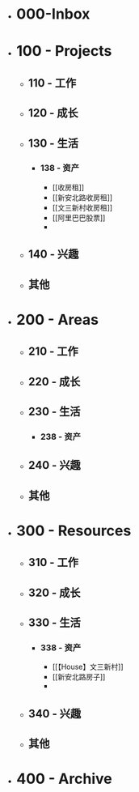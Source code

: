 - # 000-Inbox
- # 100 - Projects
	- ## 110 - 工作
	- ## 120 - 成长
	- ## 130 - 生活
		- ### 138 - 资产
			- [[收房租]]
			- [[新安北路收房租]]
			- [[文三新村收房租]]
			- [[阿里巴巴股票]]
			-
	- ## 140 - 兴趣
	- ## 其他
- # 200 - Areas
	- ## 210 - 工作
	- ## 220 - 成长
	- ## 230 - 生活
		- ### 238 - 资产
	- ## 240 - 兴趣
	- ## 其他
- # 300 - Resources
	- ## 310 - 工作
	- ## 320 - 成长
	- ## 330 - 生活
		- ### 338 - 资产
			- [[【House】文三新村]]
			- [[新安北路房子]]
			-
	- ## 340 - 兴趣
	- ## 其他
- # 400 - Archive